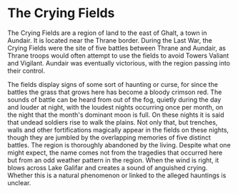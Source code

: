 # The Crying Fields

The Crying Fields are a region of land to the east of Ghalt, a town in Aundair. It is located near the Thrane border. During the Last War, the Crying Fields were the site of five battles between Thrane and Aundair, as Thrane troops would often attempt to use the fields to avoid Towers Valiant and Vigilant. Aundair was eventually victorious, with the region passing into their control.

The fields display signs of some sort of haunting or curse, for since the battles the grass that grows here has become a bloody crimson red. The sounds of battle can be heard from out of the fog, quietly during the day and louder at night, with the loudest nights occurring once per month, on the night that the month's dominant moon is full. On these nights it is said that undead soldiers rise to walk the plains. Not only that, but trenches, walls and other fortifications magically appear in the fields on these nights, though they are jumbled by the overlapping memories of five distinct battles. The region is thoroughly abandoned by the living. Despite what one might expect, the name comes not from the tragedies that occurred here but from an odd weather pattern in the region. When the wind is right, it blows across Lake Galifar and creates a sound of anguished crying. Whether this is a natural phenomenon or linked to the alleged hauntings is unclear.
